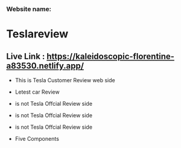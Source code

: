 ### Website name:
# Teslareview

## Live Link : https://kaleidoscopic-florentine-a83530.netlify.app/

* This is Tesla Customer  Review  web side

* Letest car Review

* is not Tesla Offcial Review side
* is not Tesla Offcial Review side
* is not Tesla Offcial Review side

* Five Components 

